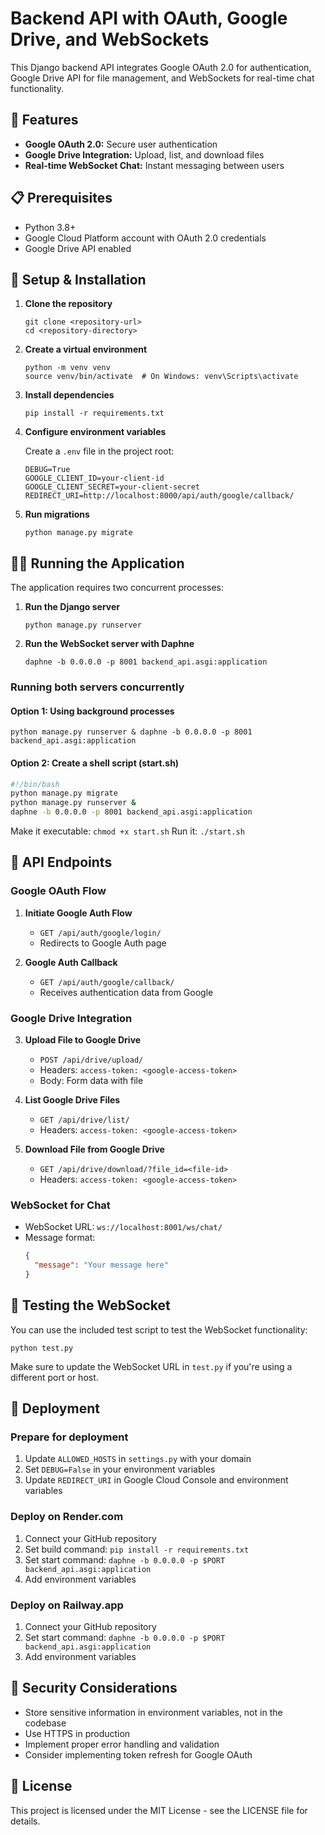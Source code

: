 # Backend API with OAuth, Google Drive, and WebSockets

This Django backend API integrates Google OAuth 2.0 for authentication, Google Drive API for file management, and WebSockets for real-time chat functionality.

## 🚀 Features

- **Google OAuth 2.0:** Secure user authentication
- **Google Drive Integration:** Upload, list, and download files
- **Real-time WebSocket Chat:** Instant messaging between users

## 📋 Prerequisites

- Python 3.8+
- Google Cloud Platform account with OAuth 2.0 credentials
- Google Drive API enabled

## 🔧 Setup & Installation

1. **Clone the repository**
   ```
   git clone <repository-url>
   cd <repository-directory>
   ```

2. **Create a virtual environment**
   ```
   python -m venv venv
   source venv/bin/activate  # On Windows: venv\Scripts\activate
   ```

3. **Install dependencies**
   ```
   pip install -r requirements.txt
   ```

4. **Configure environment variables**
   
   Create a `.env` file in the project root:
   ```
   DEBUG=True
   GOOGLE_CLIENT_ID=your-client-id
   GOOGLE_CLIENT_SECRET=your-client-secret
   REDIRECT_URI=http://localhost:8000/api/auth/google/callback/
   ```

5. **Run migrations**
   ```
   python manage.py migrate
   ```

## 🏃‍♂️ Running the Application

The application requires two concurrent processes:

1. **Run the Django server**
   ```
   python manage.py runserver
   ```

2. **Run the WebSocket server with Daphne**
   ```
   daphne -b 0.0.0.0 -p 8001 backend_api.asgi:application
   ```

### Running both servers concurrently

#### Option 1: Using background processes
```
python manage.py runserver & daphne -b 0.0.0.0 -p 8001 backend_api.asgi:application
```

#### Option 2: Create a shell script (start.sh)
```bash
#!/bin/bash
python manage.py migrate
python manage.py runserver &
daphne -b 0.0.0.0 -p 8001 backend_api.asgi:application
```

Make it executable: `chmod +x start.sh`
Run it: `./start.sh`

## 📝 API Endpoints

### Google OAuth Flow

1. **Initiate Google Auth Flow**
   - `GET /api/auth/google/login/`
   - Redirects to Google Auth page

2. **Google Auth Callback**
   - `GET /api/auth/google/callback/`
   - Receives authentication data from Google

### Google Drive Integration

3. **Upload File to Google Drive**
   - `POST /api/drive/upload/`
   - Headers: `access-token: <google-access-token>`
   - Body: Form data with file

4. **List Google Drive Files**
   - `GET /api/drive/list/`
   - Headers: `access-token: <google-access-token>`

5. **Download File from Google Drive**
   - `GET /api/drive/download/?file_id=<file-id>`
   - Headers: `access-token: <google-access-token>`

### WebSocket for Chat

- WebSocket URL: `ws://localhost:8001/ws/chat/`
- Message format:
  ```json
  {
    "message": "Your message here"
  }
  ```

## 🧪 Testing the WebSocket

You can use the included test script to test the WebSocket functionality:

```
python test.py
```

Make sure to update the WebSocket URL in `test.py` if you're using a different port or host.

## 🚢 Deployment

### Prepare for deployment

1. Update `ALLOWED_HOSTS` in `settings.py` with your domain
2. Set `DEBUG=False` in your environment variables
3. Update `REDIRECT_URI` in Google Cloud Console and environment variables

### Deploy on Render.com

1. Connect your GitHub repository
2. Set build command: `pip install -r requirements.txt`
3. Set start command: `daphne -b 0.0.0.0 -p $PORT backend_api.asgi:application`
4. Add environment variables

### Deploy on Railway.app

1. Connect your GitHub repository
2. Set start command: `daphne -b 0.0.0.0 -p $PORT backend_api.asgi:application`
3. Add environment variables

## 🔐 Security Considerations

- Store sensitive information in environment variables, not in the codebase
- Use HTTPS in production
- Implement proper error handling and validation
- Consider implementing token refresh for Google OAuth

## 📄 License

This project is licensed under the MIT License - see the LICENSE file for details.
